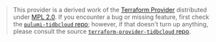 > This provider is a derived work of the [Terraform Provider](https://github.com/terraform-providers/terraform-provider-tidbcloud)
> distributed under [MPL 2.0](https://www.mozilla.org/en-US/MPL/2.0/). If you encounter a bug or missing feature,
> first check the [`pulumi-tidbcloud` repo](/issues); however, if that doesn't turn up anything,
> please consult the source [`terraform-provider-tidbcloud` repo](https://github.com/terraform-providers/terraform-provider-tidbcloud/issues).
